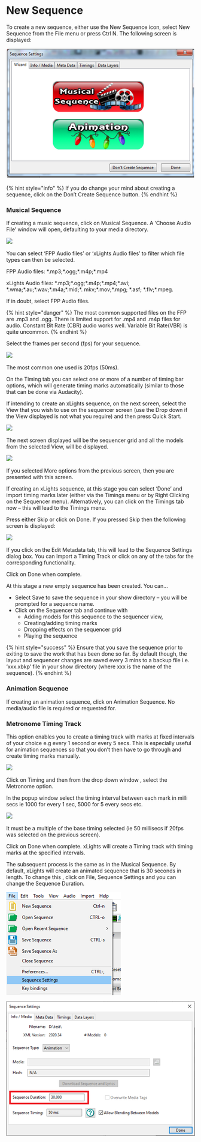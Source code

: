 # New Sequence

To create a new sequence, either use the New Sequence icon, select New Sequence from the File menu or press Ctrl N.  The following screen is displayed:

![](<../../../.gitbook/assets/pasted image 0 (6).png>)

{% hint style="info" %}
If you do change your mind about creating a sequence, click on the Don’t Create Sequence button.
{% endhint %}

### Musical Sequence

If creating a music sequence, click on Musical Sequence.  A ‘Choose Audio File’ window will open, defaulting to your media directory.

![](https://lh4.googleusercontent.com/UrJGEsXp\_r2M3vhj79Fxgl0F3fsRDoixfgUckbrMvT4i27UPDSlAh66n2y0ALkLBGSfZnW0jj4gTlM5Ikpz9H\_wYPKJp1f8pB2Su8NbF\_mdeUJjv5-RzJ04W5HUrNf-XobS1X4jD)

You can select ‘FPP Audio files’ or ‘xLights Audio files’ to filter which file types can then be selected.

FPP Audio files: \*.mp3;\*.ogg;\*.m4p;\*.mp4

xLights Audio files: \*.mp3;\*.ogg;\*.m4p;\*.mp4;\*.avi; \*.wma;\*.au;\*.wav;\*.m4a;\*.mid;\*. mkv;\*.mov;\*.mpg; \*.asf;  \*.flv;\*.mpeg.

If in doubt, select FPP Audio files.

{% hint style="danger" %}
The most common supported files on the FFP are .mp3 and .ogg. There is limited support for .mp4 and .m4p files for audio.  Constant Bit Rate (CBR) audio works well. Variable Bit Rate(VBR) is quite uncommon.
{% endhint %}

Select the frames per second (fps) for your sequence.

![](https://lh6.googleusercontent.com/kfz-WUViekLXeFxgbwaiFxO8lHzRVQgdZFAUJQKlSDB5whlrYccP6U4KQqHTbEbQxAkDOEYQBoqSBjPtLMolO9Usfl-0TQvQtdgznotL4USFJPZyqcUIHrVysozWJN2K-I-TL0Kq)

The most common one used is 20fps (50ms).

On the Timing tab you can select one or more of a number of timing bar options,  which will generate timing marks automatically (similar to those that can be done via Audacity). &#x20;

If intending to create an xLights sequence, on the next screen, select the View that you wish to use on the sequencer screen (use the Drop down if the View displayed is not what you require) and then press Quick Start.

![](https://lh4.googleusercontent.com/K9bW2yrA-g3uEWqKn5vqSfjJRP-jEJpg3dHk9hyLljAg3p1SY1Mn29evATZ\_dV2ZDeJbZ3-o\_G3177hYqLGD4UJ7QvfAKFZ0HmiuJS0y3zRBEbUlVq8HL3qw94E087NANAibz0Gg)

The next screen displayed will be the sequencer grid and all the models from the selected View, will be displayed.

![](https://lh6.googleusercontent.com/2PyswMSU\_tSN4sWvjLgPWbi7nTChf0mJJ4NRCXgDu\_45J\_qc9xd0N5nqCqRtcWhs84HDKjwNAkBRpdttLi4MgSg6ffIH-\_zZSj0JlUnhfg9gYg2LcjXhKRoa0GzkJI0Qm7\_KAsz3)

If you selected More options from the previous screen, then you are presented with this screen.

If creating an xLights sequence, at this stage you can select ‘Done’ and import timing marks later (either via the Timings menu or by Right Clicking on the Sequencer menu).  Alternatively, you can click on the Timings tab now – this will lead to the Timings menu.

Press either Skip or click on Done.  If you pressed Skip then the following screen is displayed:

![](https://lh4.googleusercontent.com/ks9wrD-77zC0XzDOviYKlq7Zf-vUBBX1RZ72-0SwqSaZjvvHniIOAf2sd2jWWR\_p28ZXuNAkdd7sZaNfQBxXnwDfihxfkEXrKYj1hScvwUkjwb494eYhQttAbdaIbVVOlnj7dhui)

If you click on the Edit Metadata tab, this will lead to the Sequence Settings dialog box.  You can Import a Timing Track or click on any of the tabs for the corresponding functionality.

Click on Done when complete.

At this stage a new empty sequence has been created. You can...

* Select Save to save the sequence in your show directory – you will be prompted for a sequence name.
* Click on the Sequencer tab and continue with
  * Adding models for this sequence to the sequencer view,
  * Creating/adding timing marks
  * Dropping effects on the sequencer grid
  * Playing the sequence

{% hint style="success" %}
Ensure that you save the sequence prior to exiting to save the work that has been done so far. By default though, the layout and sequencer changes are saved every 3 mins to a backup file i.e. ‘xxx.xbkp’ file in your show directory (where xxx is the name of the sequence).
{% endhint %}

### Animation Sequence

If creating an animation sequence, click on Animation Sequence.  No media/audio file is required or requested for.

### Metronome Timing Track

This option enables you to create a timing track with marks at fixed intervals of your choice e.g every 1 second or every 5 secs.  This is especially useful for animation sequences so that you don’t then have to go through and create timing marks manually.

![](https://lh5.googleusercontent.com/LsWObjYId8kO7R8nVI3Jq4yzYIl0NqfYP67\_\_RhRfzBVYoPZ5o4O9I-S3Cz0\_-3WUlkm-s\_vAEklH0yv60yLCVjlZ6ypvYCju0YECOcBMfQWfR4Jv0VuZgmp5eQWI5r6dwg6cGNj)

Click on Timing and then from the drop down window , select the Metronome option.

In the popup window select the timing interval between each mark in milli secs ie 1000 for every 1 sec,  5000 for 5 every secs etc.

![](https://lh4.googleusercontent.com/XGrt8wq4itA-PSgQu44hVlf\_lCEHrMy3-JXKiOHtwyghwY2YHnM4xeGvVMKR4CCvUCRIr28xT5CmsmJEY2ByHCpvcWS10N09KOdqRfghsjnRsiIRC-m-sdqQGDCBLTWymLHDqATC)

It must be a multiple of the base timing selected (ie 50 millisecs if 20fps was selected on the previous screen).

Click on Done when complete.  xLights will create a Timing track with timing marks at the specified intervals.

The subsequent process is the same as in the Musical Sequence. By default, xLights will create an animated  sequence that is 30 seconds in length. To change this , click on File, Sequence Settings and you can change the Sequence Duration.

![](<../../../.gitbook/assets/image (281).png>)

![](<../../../.gitbook/assets/image (202).png>)

